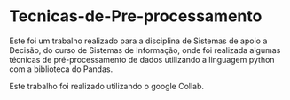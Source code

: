 # Tecnicas-de-Pre-processamento

Este foi um trabalho realizado para a disciplina de Sistemas de apoio a Decisão, do curso de Sistemas de Informação, onde foi realizada algumas técnicas de pré-processamento de dados utilizando a linguagem python com a biblioteca do Pandas.

Este trabalho foi realizado utilizando o google Collab.
